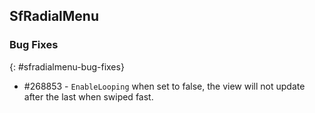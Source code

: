 ## SfRadialMenu

### Bug Fixes
{: #sfradialmenu-bug-fixes}

* \#268853 - `EnableLooping` when set to false, the view will not update after the last when swiped fast.